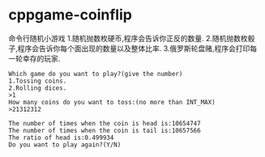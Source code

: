 # cppgame-coinflip
命令行随机小游戏
1.随机抛数枚硬币,程序会告诉你正反的数量.
2.随机抛数枚骰子,程序会告诉你每个面出现的数量以及整体比率.
3.俄罗斯轮盘赌,程序会打印每一轮幸存的玩家.

```
Which game do you want to play?(give the number)
1.Tossing coins.
2.Rolling dices.
>1
How many coins do you want to toss:(no more than INT_MAX)
>21312312

The number of times when the coin is head is:10654747
The number of times when the coin is tail is:10657566
The ratio of head is:0.499934
Do you want to play again?(Y/N)
```
